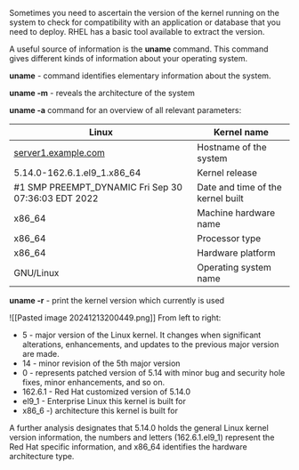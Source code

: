 Sometimes you need to ascertain the version of the kernel running on the system to check for compatibility with an application or database that you need to deploy. RHEL has a basic tool available to extract the version.

A useful source of information is the **uname** command. This command gives different kinds of information about your operating system.

**uname** - command identifies elementary information about the system.

**uname -m** - reveals the architecture of the system

**uname -a** command for an overview of all relevant parameters:

| Linux                                               | Kernel name                       |
| --------------------------------------------------- | --------------------------------- |
| [server1.example.com](http://server1.example.com)   | Hostname of the system            |
| 5.14.0-162.6.1.el9_1.x86_64                         | Kernel release                    |
| #1 SMP PREEMPT_DYNAMIC Fri Sep 30 07:36:03 EDT 2022 | Date and time of the kernel built |
| x86_64                                              | Machine hardware name             |
| x86_64                                              | Processor type                    |
| x86_64                                              | Hardware platform                 |
| GNU/Linux                                           | Operating system name             |

**uname -r** - print the kernel version which currently is used

![[Pasted image 20241213200449.png]]
From left to right:

- 5 - major version of the Linux kernel. It changes when significant alterations, enhancements, and updates to the previous major version are made.
- 14 - minor revision of the 5th major version
- 0 - represents patched version of 5.14 with minor bug and security hole fixes, minor enhancements, and so on.
- 162.6.1 - Red Hat customized version of 5.14.0
- el9_1 - Enterprise Linux this kernel is built for
- x86_6 -) architecture this kernel is built for

A further analysis designates that 5.14.0 holds the general Linux kernel version information, the numbers and letters (162.6.1.el9_1) represent the Red Hat specific information, and x86_64 identifies the hardware architecture type.